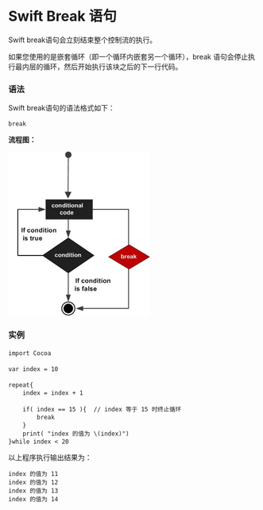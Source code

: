 # Swift Break 语句

Swift break语句会立刻结束整个控制流的执行。

如果您使用的是嵌套循环（即一个循环内嵌套另一个循环），break 语句会停止执行最内层的循环，然后开始执行该块之后的下一行代码。

### 语法

Swift break语句的语法格式如下：

```
break

```

**流程图：**

![C break 语句](../img/cpp_break_statement.jpg)

### 实例

```
import Cocoa

var index = 10

repeat{
    index = index + 1

    if( index == 15 ){  // index 等于 15 时终止循环
        break
    }
    print( "index 的值为 \(index)")
}while index < 20

```

以上程序执行输出结果为：

```
index 的值为 11
index 的值为 12
index 的值为 13
index 的值为 14

```
